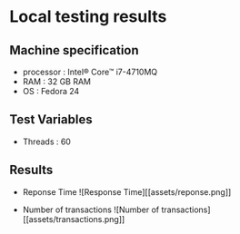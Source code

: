 # Local testing results
## Machine specification
* processor : Intel® Core™ i7-4710MQ 
* RAM : 32 GB RAM
* OS : Fedora 24

## Test Variables

* Threads : 60

## Results
* Reponse Time
![Response Time][[assets/reponse.png]]

* Number of transactions
![Number of transactions][[assets/transactions.png]]